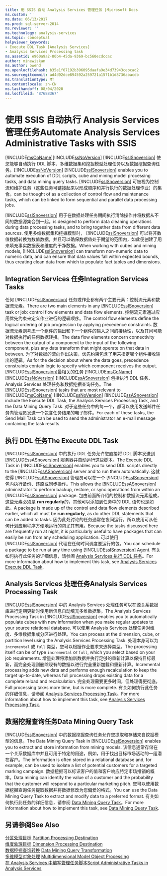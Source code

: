 ```yaml
---
title: 用 SSIS 自动 Analysis Services 管理任务 |Microsoft Docs
ms.custom: ''
ms.date: 06/13/2017
ms.prod: sql-server-2014
ms.reviewer: ''
ms.technology: analysis-services
ms.topic: conceptual
helpviewer_keywords:
- Execute DDL Task [Analysis Services]
- Analysis Services Processing task
ms.assetid: e960a9a2-80b4-45da-9369-bc560ecdccac
author: minewiskan
ms.author: owend
ms.openlocfilehash: b35e1f07192b396095daafa9e34d73943cebcad2
ms.sourcegitcommit: ad4d92dce894592a259721a1571b1d8736abacdb
ms.translationtype: MT
ms.contentlocale: zh-CN
ms.lasthandoff: 08/04/2020
ms.locfileid: "87688367"
---
```

# <a name="automate-analysis-services-administrative-tasks-with-ssis"></a><span data-ttu-id="2a6bc-102">使用 SSIS 自动执行 Analysis Services 管理任务</span><span class="sxs-lookup"><span data-stu-id="2a6bc-102">Automate Analysis Services Administrative Tasks with SSIS</span></span>
  [!INCLUDE[msCoName](../../includes/msconame-md.md)]<span data-ttu-id="2a6bc-103">[!INCLUDE[ssNoVersion](../../includes/ssnoversion-md.md)] [!INCLUDE[ssISnoversion](../../includes/ssisnoversion-md.md)] 使您能够自动执行 DDL 脚本、多维数据集和挖掘模型处理任务以及数据挖掘查询任务。</span><span class="sxs-lookup"><span data-stu-id="2a6bc-103">[!INCLUDE[ssNoVersion](../../includes/ssnoversion-md.md)] [!INCLUDE[ssISnoversion](../../includes/ssisnoversion-md.md)] enables you to automate execution of DDL scripts, cube and mining model processing tasks, and data mining query tasks.</span></span> [!INCLUDE[ssISnoversion](../../includes/ssisnoversion-md.md)] <span data-ttu-id="2a6bc-104">可被视为控制流和维护任务（这些任务可链接起来以形成顺序和并行执行的数据处理作业）的集合。</span><span class="sxs-lookup"><span data-stu-id="2a6bc-104">can be thought of as a collection of control flow and maintenance tasks, which can be linked to form sequential and parallel data processing jobs.</span></span>  
  
 [!INCLUDE[ssISnoversion](../../includes/ssisnoversion-md.md)] <span data-ttu-id="2a6bc-105">用于在数据处理任务期间执行清除操作并将数据从不同的数据源集合到一起。</span><span class="sxs-lookup"><span data-stu-id="2a6bc-105">is designed to perform data cleaning operations during data processing tasks, and to bring together data from different data sources.</span></span> <span data-ttu-id="2a6bc-106">使用多维数据集和挖掘模型时， [!INCLUDE[ssISnoversion](../../includes/ssisnoversion-md.md)] 可以将非数值数据转换为数值数据，并且可以确保数据值处于期望的范围内，如此便创建了用来填充事实数据表和维度的干净数据。</span><span class="sxs-lookup"><span data-stu-id="2a6bc-106">When working with cubes and mining models, [!INCLUDE[ssISnoversion](../../includes/ssisnoversion-md.md)] can transform non-numeric data to numeric data, and can ensure that data values fall within expected bounds, thus creating clean data from which to populate fact tables and dimensions.</span></span>  
  
## <a name="integration-services-tasks"></a><span data-ttu-id="2a6bc-107">Integration Services 任务</span><span class="sxs-lookup"><span data-stu-id="2a6bc-107">Integration Services Tasks</span></span>  
 <span data-ttu-id="2a6bc-108">任何 [!INCLUDE[ssISnoversion](../../includes/ssisnoversion-md.md)] 任务或作业都有两个主要元素：控制流元素和数据流元素。</span><span class="sxs-lookup"><span data-stu-id="2a6bc-108">There are two main elements in any [!INCLUDE[ssISnoversion](../../includes/ssisnoversion-md.md)] task or job: control flow elements and data flow elements.</span></span> <span data-ttu-id="2a6bc-109">控制流元素通过应用优先约束来定义作业进行的逻辑顺序。</span><span class="sxs-lookup"><span data-stu-id="2a6bc-109">The control flow elements define the logical ordering of job progression by applying precedence constraints.</span></span> <span data-ttu-id="2a6bc-110">数据流元素则考虑一个组件的输出和下一个组件的输入之间的接续性，以及其间可能对数据执行的任何数据转换。</span><span class="sxs-lookup"><span data-stu-id="2a6bc-110">The data flow elements concern connectivity between the output of a component to the input of the following component, plus any data transform that might operate on that data in between.</span></span> <span data-ttu-id="2a6bc-111">为了对数据的流向作出决策，优先约束包含了用来指定哪个组件接收输出的逻辑。</span><span class="sxs-lookup"><span data-stu-id="2a6bc-111">As for the decision about where the data goes, precedence constraints contain logic to specify which component receives the output.</span></span> <span data-ttu-id="2a6bc-112">[!INCLUDE[ssISnoversion](../../includes/ssisnoversion-md.md)]最相关的任务 [!INCLUDE[msCoName](../../includes/msconame-md.md)] [!INCLUDE[ssNoVersion](../../includes/ssnoversion-md.md)] [!INCLUDE[ssASnoversion](../../includes/ssasnoversion-md.md)] 包括执行 DDL 任务、Analysis Services 处理任务和数据挖掘查询任务。</span><span class="sxs-lookup"><span data-stu-id="2a6bc-112">The [!INCLUDE[ssISnoversion](../../includes/ssisnoversion-md.md)] tasks that are most relevant to [!INCLUDE[msCoName](../../includes/msconame-md.md)] [!INCLUDE[ssNoVersion](../../includes/ssnoversion-md.md)] [!INCLUDE[ssASnoversion](../../includes/ssasnoversion-md.md)] include the Execute DDL Task, the Analysis Services Processing Task, and the Data Mining Query Task.</span></span> <span data-ttu-id="2a6bc-113">对于这些任务中的每一个，都可以使用发送邮件任务向管理员发送一个包含任务结果的电子邮件。</span><span class="sxs-lookup"><span data-stu-id="2a6bc-113">For each of these tasks, the Send Mail Task can be used to send the administrator an e-mail message containing the task results.</span></span>  
  
## <a name="the-execute-ddl-task"></a><span data-ttu-id="2a6bc-114">执行 DDL 任务</span><span class="sxs-lookup"><span data-stu-id="2a6bc-114">The Execute DDL Task</span></span>  
 <span data-ttu-id="2a6bc-115">[!INCLUDE[ssISnoversion](../../includes/ssisnoversion-md.md)] 中的执行 DDL 任务允许您直接将 DDL 脚本发送到 [!INCLUDE[ssASnoversion](../../includes/ssasnoversion-md.md)] 服务器并自动运行这些脚本。</span><span class="sxs-lookup"><span data-stu-id="2a6bc-115">The Execute DDL Task in [!INCLUDE[ssISnoversion](../../includes/ssisnoversion-md.md)] enables you to send DDL scripts directly to the [!INCLUDE[ssASnoversion](../../includes/ssasnoversion-md.md)] server and to run them automatically.</span></span> <span data-ttu-id="2a6bc-116">这就使得 [!INCLUDE[ssASnoversion](../../includes/ssasnoversion-md.md)] 管理员可以在一个 [!INCLUDE[ssISnoversion](../../includes/ssisnoversion-md.md)] 包内执行备份、还原或同步操作。</span><span class="sxs-lookup"><span data-stu-id="2a6bc-116">This allows the [!INCLUDE[ssASnoversion](../../includes/ssasnoversion-md.md)] administrator to perform backup, restore, or sync operations from within an [!INCLUDE[ssISnoversion](../../includes/ssisnoversion-md.md)] package.</span></span> <span data-ttu-id="2a6bc-117">包由前面所介绍的控制和数据流元素组成，这些元素必须是 **run regularly**的，其他可以添加到任务中的 DDL 语句也是如此。</span><span class="sxs-lookup"><span data-stu-id="2a6bc-117">A package is made up of the control and data flow elements described earlier, which all must be **run regularly**, as do other DDL statements that can be added to tasks.</span></span> <span data-ttu-id="2a6bc-118">因为此处讨论的任务通常在夜间运行，所以使用可从任何计划应用程序方便地运行的包尤其有用。</span><span class="sxs-lookup"><span data-stu-id="2a6bc-118">Because the tasks discussed here are frequently run at night, it is particularly useful to have packages that can easily be run from any scheduling application.</span></span> <span data-ttu-id="2a6bc-119">可以使用 [!INCLUDE[ssISnoversion](../../includes/ssisnoversion-md.md)] 代理在任何时间调度要运行的包。</span><span class="sxs-lookup"><span data-stu-id="2a6bc-119">You can schedule a package to be run at any time using [!INCLUDE[ssISnoversion](../../includes/ssisnoversion-md.md)] Agent.</span></span> <span data-ttu-id="2a6bc-120">有关如何执行此任务的详细信息，请参阅 [Analysis Services 执行 DDL 任务](../../integration-services/control-flow/analysis-services-execute-ddl-task.md)。</span><span class="sxs-lookup"><span data-stu-id="2a6bc-120">For more information about how to implement this task, see [Analysis Services Execute DDL Task](../../integration-services/control-flow/analysis-services-execute-ddl-task.md).</span></span>  
  
## <a name="analysis-services-processing-task"></a><span data-ttu-id="2a6bc-121">Analysis Services 处理任务</span><span class="sxs-lookup"><span data-stu-id="2a6bc-121">Analysis Services Processing Task</span></span>  
 <span data-ttu-id="2a6bc-122">[!INCLUDE[ssISnoversion](../../includes/ssisnoversion-md.md)] 中的 Analysis Services 处理任务可以在源关系数据库进行定期更新时使用新信息自动填充多维数据集。</span><span class="sxs-lookup"><span data-stu-id="2a6bc-122">The Analysis Services Processing Task in [!INCLUDE[ssISnoversion](../../includes/ssisnoversion-md.md)] enables you to automatically populate cubes with new information when you make regular updates to your source relational database.</span></span> <span data-ttu-id="2a6bc-123">可以使用 Analysis Services 处理任务对维度、多维数据集或分区进行处理。</span><span class="sxs-lookup"><span data-stu-id="2a6bc-123">You can process at the dimension, cube, or partition level using the Analysis Services Processing Task.</span></span> <span data-ttu-id="2a6bc-124">处理本身可以为 `incremental` 或 `full` 类型，您可以根据作业要求来选择类型。</span><span class="sxs-lookup"><span data-stu-id="2a6bc-124">The processing itself can be of type `incremental` or `full`, which you select based on your job requirements.</span></span> <span data-ttu-id="2a6bc-125">增量处理将添加新数据并执行足够的重新计算以保持目标最新，而完全处理则删除现有的数据以进行完全重新加载和重新计算。</span><span class="sxs-lookup"><span data-stu-id="2a6bc-125">Incremental processing adds new data and performs enough recalculation to keep the target up-to-date, whereas full processing drops existing data for a complete reload and recalculation.</span></span> <span data-ttu-id="2a6bc-126">完全处理需要更多时间，但处理得更彻底。</span><span class="sxs-lookup"><span data-stu-id="2a6bc-126">Full processing takes more time, but is more complete.</span></span> <span data-ttu-id="2a6bc-127">有关如何执行此任务的详细信息，请参阅 [Analysis Services Processing Task](../../integration-services/control-flow/analysis-services-processing-task.md)。</span><span class="sxs-lookup"><span data-stu-id="2a6bc-127">For more information about how to implement this task, see [Analysis Services Processing Task](../../integration-services/control-flow/analysis-services-processing-task.md).</span></span>  
  
## <a name="data-mining-query-task"></a><span data-ttu-id="2a6bc-128">数据挖掘查询任务</span><span class="sxs-lookup"><span data-stu-id="2a6bc-128">Data Mining Query Task</span></span>  
 <span data-ttu-id="2a6bc-129">[!INCLUDE[ssISnoversion](../../includes/ssisnoversion-md.md)] 中的数据挖掘查询任务允许您提取和存储来自挖掘模型的信息。</span><span class="sxs-lookup"><span data-stu-id="2a6bc-129">The Data Mining Query Task in [!INCLUDE[ssISnoversion](../../includes/ssisnoversion-md.md)] enables you to extract and store information from mining models.</span></span> <span data-ttu-id="2a6bc-130">该信息通常存储在一个关系数据库中并且可用于特定的用途，例如，用于找出目标市场活动的一组潜在客户。</span><span class="sxs-lookup"><span data-stu-id="2a6bc-130">The information is often stored in a relational database and, for example, can be used to isolate a list of potential customers for a targeted marking campaign.</span></span> <span data-ttu-id="2a6bc-131">数据挖掘可以标识客户的值和客户响应特定市场推销的概率。</span><span class="sxs-lookup"><span data-stu-id="2a6bc-131">Data mining can identify the value of a customer and the probability that the customer will respond to a particular marketing pitch.</span></span> <span data-ttu-id="2a6bc-132">您可以使用数据挖掘查询任务提取数据并将数据修改为您偏爱的格式。</span><span class="sxs-lookup"><span data-stu-id="2a6bc-132">You can use the Data Mining Query Task to extract and modify data to a preferred format.</span></span> <span data-ttu-id="2a6bc-133">有关如何执行此任务的详细信息，请参阅 [Data Mining Query Task](../../integration-services/control-flow/data-mining-query-task.md)。</span><span class="sxs-lookup"><span data-stu-id="2a6bc-133">For more information about how to implement this task, see [Data Mining Query Task](../../integration-services/control-flow/data-mining-query-task.md).</span></span>  
  
## <a name="see-also"></a><span data-ttu-id="2a6bc-134">另请参阅</span><span class="sxs-lookup"><span data-stu-id="2a6bc-134">See Also</span></span>  
 <span data-ttu-id="2a6bc-135">[分区处理目标](../../integration-services/data-flow/partition-processing-destination.md) </span><span class="sxs-lookup"><span data-stu-id="2a6bc-135">[Partition Processing Destination](../../integration-services/data-flow/partition-processing-destination.md) </span></span>  
 <span data-ttu-id="2a6bc-136">[维度处理目标](../../integration-services/data-flow/dimension-processing-destination.md) </span><span class="sxs-lookup"><span data-stu-id="2a6bc-136">[Dimension Processing Destination](../../integration-services/data-flow/dimension-processing-destination.md) </span></span>  
 <span data-ttu-id="2a6bc-137">[数据挖掘查询转换](../../integration-services/data-flow/transformations/data-mining-query-transformation.md) </span><span class="sxs-lookup"><span data-stu-id="2a6bc-137">[Data Mining Query Transformation](../../integration-services/data-flow/transformations/data-mining-query-transformation.md) </span></span>  
 <span data-ttu-id="2a6bc-138">[多维模型对象处理](../multidimensional-models/processing-a-multidimensional-model-analysis-services.md) </span><span class="sxs-lookup"><span data-stu-id="2a6bc-138">[Multidimensional Model Object Processing](../multidimensional-models/processing-a-multidimensional-model-analysis-services.md) </span></span>  
 [<span data-ttu-id="2a6bc-139">在 Analysis Services 中编写管理任务脚本</span><span class="sxs-lookup"><span data-stu-id="2a6bc-139">Script Administrative Tasks in Analysis Services</span></span>](../script-administrative-tasks-in-analysis-services.md)  
  
  
